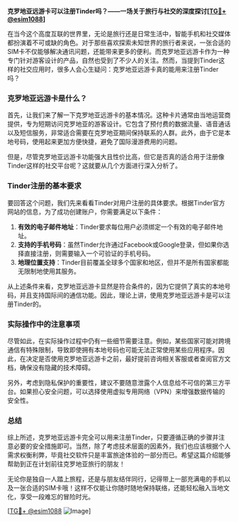 **克罗地亚远游卡可以注册Tinder吗？——一场关于旅行与社交的深度探讨[[TG💪+ @esim1088](https://t.me/s/esim1088)]**

在当今这个高度互联的世界里，无论是旅行还是日常生活中，智能手机和社交媒体都扮演着不可或缺的角色。对于那些喜欢探索未知世界的旅行者来说，一张合适的SIM卡不仅能够解决通讯问题，还能带来更多的便利。而克罗地亚远游卡作为一种专门针对游客设计的产品，自然也受到了不少人的关注。然而，当提到Tinder这样的社交应用时，很多人会心生疑问：克罗地亚远游卡真的能用来注册Tinder吗？

### 克罗地亚远游卡是什么？

首先，让我们来了解一下克罗地亚远游卡的基本情况。这种卡片通常由当地运营商提供，专为短期访问克罗地亚的游客设计。它包含了预付费的数据流量、语音通话以及短信服务，非常适合需要在克罗地亚期间保持联系的人群。此外，由于它是本地号码，使用起来更加方便快捷，避免了国际漫游费用的问题。

但是，尽管克罗地亚远游卡功能强大且性价比高，但它是否真的适合用于注册像Tinder这样的社交平台呢？这就要从几个方面进行深入分析了。

### Tinder注册的基本要求

要回答这个问题，我们先来看看Tinder对用户注册的具体要求。根据Tinder官方网站的信息，为了成功创建账户，你需要满足以下条件：

1. **有效的电子邮件地址**：Tinder要求每位用户必须绑定一个有效的电子邮件地址。
2. **支持的手机号码**：虽然Tinder允许通过Facebook或Google登录，但如果你选择直接注册，则需要输入一个可验证的手机号码。
3. **地理位置支持**：Tinder目前覆盖全球多个国家和地区，但并不是所有国家都能无限制地使用其服务。

从上述条件来看，克罗地亚远游卡显然是符合条件的，因为它提供了真实的本地号码，并且支持国际间的通信功能。因此，理论上讲，使用克罗地亚远游卡是可以注册Tinder的。

### 实际操作中的注意事项

尽管如此，在实际操作过程中仍有一些细节需要注意。例如，某些国家可能对跨境通信有特殊限制，导致即使拥有本地号码也可能无法正常使用某些应用程序。因此，在决定是否使用克罗地亚远游卡之前，最好提前咨询相关客服或者查阅官方文档，确保没有隐藏的技术障碍。

另外，考虑到隐私保护的重要性，建议不要随意泄露个人信息给不可信的第三方平台。如果担心安全问题，可以选择使用虚拟专用网络（VPN）来增强数据传输的安全性。

### 总结

综上所述，克罗地亚远游卡完全可以用来注册Tinder，只要遵循正确的步骤并注意必要的安全措施即可。当然，除了考虑技术层面的因素外，我们也应该根据个人需求权衡利弊，毕竟社交软件只是丰富旅途体验的一部分而已。希望这篇介绍能够帮助到正在计划前往克罗地亚旅行的朋友！

无论你是独自一人踏上旅程，还是与朋友结伴同行，记得带上一部充满电的手机以及一张合适的SIM卡哦！这样不仅能让你随时随地保持联络，还能轻松融入当地文化，享受一段难忘的冒险时光。

[[TG💪+ @esim1088](https://t.me/s/esim1088) ![Image](https://i.postimg.cc/4NQfJmqS/Snipaste-2025-05-13-00-14-12.png)]